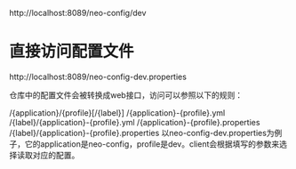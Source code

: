 http://localhost:8089/neo-config/dev
# 直接访问配置文件
http://localhost:8089/neo-config-dev.properties


仓库中的配置文件会被转换成web接口，访问可以参照以下的规则：

/{application}/{profile}[/{label}]
/{application}-{profile}.yml
/{label}/{application}-{profile}.yml
/{application}-{profile}.properties
/{label}/{application}-{profile}.properties
以neo-config-dev.properties为例子，它的application是neo-config，profile是dev。client会根据填写的参数来选择读取对应的配置。